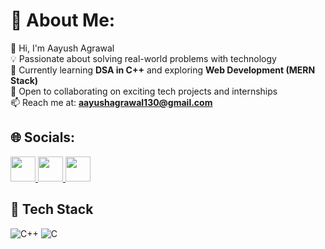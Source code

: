 # 💫 About Me:		

👋 Hi, I'm Aayush Agrawal  
💡 Passionate about solving real-world problems with technology  
🌱 Currently learning **DSA in C++** and exploring **Web Development (MERN Stack)**  
🤝 Open to collaborating on exciting tech projects and internships  
📫 Reach me at: **aayushagrawal130@gmail.com**

## 🌐 Socials:
<p align="left">
  <a href="https://www.linkedin.com/in/aayush-agrawal-6382ab323" target="_blank">
    <img src="https://skillicons.dev/icons?i=linkedin" width="40"/>
  </a>
  <a href="https://instagram.com/aayush_agrawal_1184" target="_blank">
    <img src="https://skillicons.dev/icons?i=instagram" width="40"/>
  </a>
  <a href="mailto:aayushagrawal130@gmail.com" target="_blank">
    <img src="https://skillicons.dev/icons?i=gmail" width="40"/>
  </a>
 
</p>

## 🚀 Tech Stack

![C++](https://img.shields.io/badge/C++-00599C?style=for-the-badge&logo=c%2B%2B&logoColor=white)
![C](https://img.shields.io/badge/C-00599C?style=for-the-badge&logo=c&logoColor=white)









